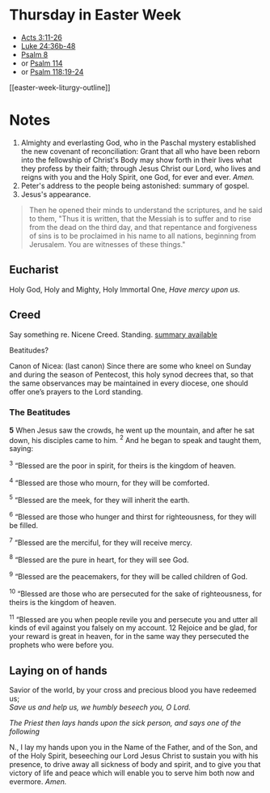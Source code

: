 # Thursday in Easter Week
- [Acts 3:11-26](https://www.lectionarypage.net/YearABC/Easter/EasThur.html#ot1)
- [Luke 24:36b-48](https://www.lectionarypage.net/YearABC/Easter/EasThur.html#gsp1)
- [Psalm 8](https://www.lectionarypage.net/YearABC/Easter/EasThur.html#ps1)
- or [Psalm 114](https://www.lectionarypage.net/YearABC/Easter/EasThur.html#ps2)
- or [Psalm 118:19-24](https://www.lectionarypage.net/YearABC/Easter/EasThur.html#ps3)

[[easter-week-liturgy-outline]]
# Notes
1. Almighty and everlasting God, who in the Paschal mystery established the new covenant of reconciliation: Grant that all who have been reborn into the fellowship of Christ's Body may show forth in their lives what they profess by their faith; through Jesus Christ our Lord, who lives and reigns with you and the Holy Spirit, one God, for ever and ever. _Amen._
2. Peter's address to the people being astonished: summary of gospel.
3. Jesus's appearance.  

> Then he opened their minds to understand the scriptures, and he said to them, "Thus it is written, that the Messiah is to suffer and to rise from the dead on the third day, and that repentance and forgiveness of sins is to be proclaimed in his name to all nations, beginning from Jerusalem. You are witnesses of these things."

## Eucharist
Holy God,
Holy and Mighty,
Holy Immortal One,
_Have mercy upon us._
## Creed
Say something re. Nicene Creed. Standing. [summary available](https://www.fourthcentury.com/nicaea-325-canons/)

Beatitudes?

Canon of Nicea: (last canon) Since there are some who kneel on Sunday and during the season of Pentecost, this holy synod decrees that, so that the same observances may be maintained in every diocese, one should offer one’s prayers to the Lord standing.

### The Beatitudes

**5** When Jesus saw the crowds, he went up the mountain, and after he sat down, his disciples came to him. $^2$ And he began to speak and taught them, saying:

<sup>3</sup> “Blessed are the poor in spirit, for theirs is the kingdom of heaven.

$^4$ “Blessed are those who mourn, for they will be comforted.

$^5$ “Blessed are the meek, for they will inherit the earth.

$^6$ “Blessed are those who hunger and thirst for righteousness, for they will be filled.

$^7$ “Blessed are the merciful, for they will receive mercy.

$^8$ “Blessed are the pure in heart, for they will see God.

$^9$ “Blessed are the peacemakers, for they will be called children of God.

<sup>10</sup> “Blessed are those who are persecuted for the sake of righteousness, for theirs is the kingdom of heaven.

<sup>11</sup> “Blessed are you when people revile you and persecute you and utter all kinds of evil against you falsely on my account. 12 Rejoice and be glad, for your reward is great in heaven, for in the same way they persecuted the prophets who were before you.
## Laying on of hands

Savior of the world, by your cross and precious blood you have redeemed us;  
_Save us and help us, we humbly beseech you, O Lord._

_The Priest then lays hands upon the sick person, and says one of the following_

N., I lay my hands upon you in the Name of the Father, and of the Son, and of the Holy Spirit, beseeching our Lord Jesus Christ to sustain you with his presence, to drive away all sickness of body and spirit, and to give you that victory of life and peace which will enable you to serve him both now and evermore. _Amen._